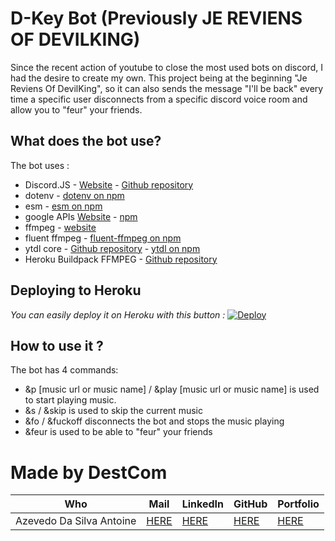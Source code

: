 # D-Key Bot (Previously JE REVIENS OF DEVILKING)
Since the recent action of youtube to close the most used bots on discord, I had the desire to create my own.
This project being at the beginning "Je Reviens Of DevilKing", so it can also sends the message "I'll be back" every time a specific user disconnects from a specific discord voice room and allow you to "feur" your friends.

## What does the bot use?
The bot uses :
 - Discord.JS - [Website](https://discord.js.org/#/) - [Github repository](https://github.com/discordjs/discord.js/)
 - dotenv - [dotenv on npm](https://www.npmjs.com/package/dotenv)
 - esm - [esm on npm](https://www.npmjs.com/package/esm)
 - google APIs [Website](https://developers.google.com/) - [npm](https://www.npmjs.com/package/googleapis)
 - ffmpeg - [website](https://www.ffmpeg.org/)
 - fluent ffmpeg - [fluent-ffmpeg on npm](https://www.npmjs.com/package/fluent-ffmpeg)
 - ytdl core - [Github repository](https://github.com/fent/node-ytdl-core) - [ytdl on npm](https://www.npmjs.com/package/ytdl-core)
 - Heroku Buildpack FFMPEG - [Github repository](https://github.com/jonathanong/heroku-buildpack-ffmpeg-latest)

## Deploying to Heroku
*You can easily deploy it on Heroku with this button :* 
[![Deploy](https://www.herokucdn.com/deploy/button.svg)](https://heroku.com/deploy?template=https://github.com/DestroyCom/JE-REVIENS-OF-DEVILKING
)

## How to use it ?
The bot has 4 commands:
- &p [music url or music name] / &play [music url or music name] is used to start playing music.
- &s / &skip is used to skip the current music
- &fo / &fuckoff disconnects the bot and stops the music playing
- &feur is used to be able to "feur" your friends

# Made by DestCom

|  Who                      | Mail | LinkedIn  | GitHub | Portfolio |
|--------------------------|------|---------- |-----------|-----------|
| Azevedo Da Silva Antoine |   [HERE](antoine.azevedo-da-silva@hetic.net)   |      [HERE](https://www.linkedin.com/in/antoine-ads/) |  [HERE](https://github.com/DestroyCom) |        [HERE](https://destroykeaum.alwaysdata.net/)   |